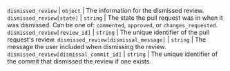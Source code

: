 `dismissed_review` | `object` | The information for the dismissed review.
`dismissed_review[state]` | `string` | The state the pull request was in when it was dismissed. Can be one of: `commented`, `approved`, or `changes_requested`.
`dismissed_review[review_id]` | `string` | The unique identifier of the pull request's review.
`dismissed_review[dismissal_message]` | `string` | The message the user included when dismissing the review.
`dismissed_review[dismissal_commit_id]` | `string` | The unique identifier of the commit that dismissed the review if one exists.
